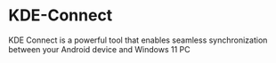 # KDE-Connect
KDE Connect is a powerful tool that enables seamless synchronization between your Android device and Windows 11 PC
